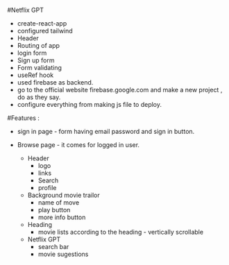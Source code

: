 #Netflix GPT
  - create-react-app
  - configured tailwind
  - Header
  - Routing of app
  - login form
  - Sign up form
  - Form validating
  - useRef hook
  - used firebase as backend.
   - go to the official website firebase.google.com and make a new project , do as they say.
   - configure everything from making js file to deploy.
  
#Features :
- sign in page - form having email password and sign in button.

- Browse page - it comes for logged in user.
   - Header
     - logo
     - links
     - Search 
     - profile 
   - Background movie trailor 
     - name of move
     - play button
     - more info button 
   - Heading
     - movie lists according to the heading - vertically scrollable
   - Netflix GPT 
     - search bar 
     - movie sugestions